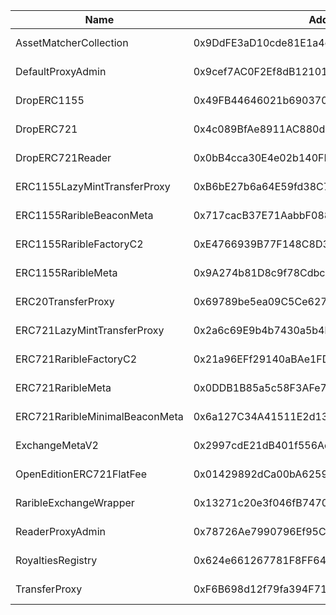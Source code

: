  Name | Address | Url 
 --- | --- | ---
 AssetMatcherCollection | 0x9DdFE3aD10cde81E1a4c6922D886657A74d0B011 | https://explorer.arena-z.gg/address/0x9DdFE3aD10cde81E1a4c6922D886657A74d0B011 
 DefaultProxyAdmin | 0x9cef7AC0F2Ef8dB121010c67f44570DbCF5EEaA2 | https://explorer.arena-z.gg/address/0x9cef7AC0F2Ef8dB121010c67f44570DbCF5EEaA2 
 DropERC1155 | 0x49FB44646021b6903700B83eD458F72F21Cf7D87 | https://explorer.arena-z.gg/address/0x49FB44646021b6903700B83eD458F72F21Cf7D87 
 DropERC721 | 0x4c089BfAe8911AC880dd1c31A441ea455bf801CD | https://explorer.arena-z.gg/address/0x4c089BfAe8911AC880dd1c31A441ea455bf801CD 
 DropERC721Reader | 0x0bB4cca30E4e02b140FEa1982d0B8240AF7FED6e | https://explorer.arena-z.gg/address/0x0bB4cca30E4e02b140FEa1982d0B8240AF7FED6e 
 ERC1155LazyMintTransferProxy | 0xB6bE27b6a64E59fd38C7E0ca6D60def8659dAC0e | https://explorer.arena-z.gg/address/0xB6bE27b6a64E59fd38C7E0ca6D60def8659dAC0e 
 ERC1155RaribleBeaconMeta | 0x717cacB37E71AabbF088E83Eae82475F613fe369 | https://explorer.arena-z.gg/address/0x717cacB37E71AabbF088E83Eae82475F613fe369 
 ERC1155RaribleFactoryC2 | 0xE4766939B77F148C8D3e54BABCaa5f5ad0334905 | https://explorer.arena-z.gg/address/0xE4766939B77F148C8D3e54BABCaa5f5ad0334905 
 ERC1155RaribleMeta | 0x9A274b81D8c9f78Cdbc6b1031f9DA681378DB830 | https://explorer.arena-z.gg/address/0x9A274b81D8c9f78Cdbc6b1031f9DA681378DB830 
 ERC20TransferProxy | 0x69789be5ea09C5Ce62765cCd82C6A919833D7aBD | https://explorer.arena-z.gg/address/0x69789be5ea09C5Ce62765cCd82C6A919833D7aBD 
 ERC721LazyMintTransferProxy | 0x2a6c69E9b4b7430a5b4b91E0F03126ddf42BAa7d | https://explorer.arena-z.gg/address/0x2a6c69E9b4b7430a5b4b91E0F03126ddf42BAa7d 
 ERC721RaribleFactoryC2 | 0x21a96EFf29140aBAe1FD625235839DbDc0a12030 | https://explorer.arena-z.gg/address/0x21a96EFf29140aBAe1FD625235839DbDc0a12030 
 ERC721RaribleMeta | 0x0DDB1B85a5c58F3AFe7D84d81A36387Af7EF2289 | https://explorer.arena-z.gg/address/0x0DDB1B85a5c58F3AFe7D84d81A36387Af7EF2289 
 ERC721RaribleMinimalBeaconMeta | 0x6a127C34A41511E2d13A26364cF36864597D9A2a | https://explorer.arena-z.gg/address/0x6a127C34A41511E2d13A26364cF36864597D9A2a 
 ExchangeMetaV2 | 0x2997cdE21dB401f556Ae21610B0627acA9e547dc | https://explorer.arena-z.gg/address/0x2997cdE21dB401f556Ae21610B0627acA9e547dc 
 OpenEditionERC721FlatFee | 0x01429892dCa00bA625908378D277481852e147d7 | https://explorer.arena-z.gg/address/0x01429892dCa00bA625908378D277481852e147d7 
 RaribleExchangeWrapper | 0x13271c20e3f046fB7470817AC45DDf4c52f4Ed1D | https://explorer.arena-z.gg/address/0x13271c20e3f046fB7470817AC45DDf4c52f4Ed1D 
 ReaderProxyAdmin | 0x78726Ae7990796Ef95C8DFbA8F154A55cc69137d | https://explorer.arena-z.gg/address/0x78726Ae7990796Ef95C8DFbA8F154A55cc69137d 
 RoyaltiesRegistry | 0x624e661267781F8FF645892a54565891896A5967 | https://explorer.arena-z.gg/address/0x624e661267781F8FF645892a54565891896A5967 
 TransferProxy | 0xF6B698d12f79fa394F71Ca79f0C4C2cB9cA68254 | https://explorer.arena-z.gg/address/0xF6B698d12f79fa394F71Ca79f0C4C2cB9cA68254 
